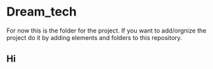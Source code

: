 # Dream_tech
For now this is the folder for the project. 
If you want to add/orgnize the project do it by adding
elements and folders to this repository.

<h2>Hi</h2>